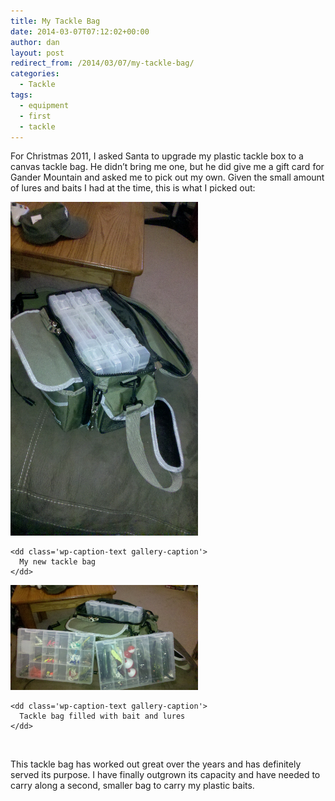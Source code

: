 ```yaml
---
title: My Tackle Bag
date: 2014-03-07T07:12:02+00:00
author: dan
layout: post
redirect_from: /2014/03/07/my-tackle-bag/
categories:
  - Tackle
tags:
  - equipment
  - first
  - tackle
---
```

For Christmas 2011, I asked Santa to upgrade my plastic tackle box to a canvas tackle bag. He didn&#8217;t bring me one, but he did give me a gift card for Gander Mountain and asked me to pick out my own. Given the small amount of lures and baits I had at the time, this is what I picked out:

<div id='gallery-5' class='gallery galleryid-165 gallery-columns-2 gallery-size-responsive-300'>
  <dl class='gallery-item'>
    <dt class='gallery-icon portrait'>
      <a href="/images/my-first-tackle-bag-1456x2592.jpg" rel="lightbox[gallery-5]"><img width="300" height="534" src="/images/my-first-tackle-bag-1456x2592.jpg" class="attachment-responsive-300" alt="My first tackle bag" /></a>
    </dt>
    
    <dd class='wp-caption-text gallery-caption'>
      My new tackle bag
    </dd>
  </dl>
  
  <dl class='gallery-item'>
    <dt class='gallery-icon landscape'>
      <a href="/images/my-first-tackle-bag-filled-2592x1456.jpg" rel="lightbox[gallery-5]"><img width="300" height="168" src="/images/my-first-tackle-bag-filled-2592x1456.jpg" class="attachment-responsive-300" alt="Tackle bag filled with bait and lures" /></a>
    </dt>
    
    <dd class='wp-caption-text gallery-caption'>
      Tackle bag filled with bait and lures
    </dd>
  </dl>
  
  <br style="clear: both" />
</div>

This tackle bag has worked out great over the years and has definitely served its purpose. I have finally outgrown its capacity and have needed to carry along a second, smaller bag to carry my plastic baits.
